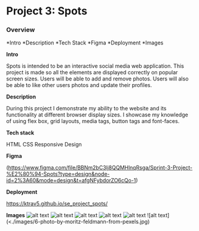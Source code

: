 # Project 3: Spots

### Overview

*Intro
*Description
*Tech Stack
*Figma
*Deployment
*Images

**Intro**

Spots is intended to be an interactive social media web application. This project is made so all the elements are displayed correctly on popular screen sizes. Users will be able to add and remove photos. Users will also be able to like other users photos and update their profiles.

**Description**

During this project I demonstrate my ability to the website and its functionality at different browser display sizes. I showcase my knowledge of using flex box, grid layouts, media tags, button tags and font-faces.

**Tech stack**

HTML
CSS
Responsive Design

**Figma**

(https://www.figma.com/file/BBNm2bC3lj8QQMHlnqRsga/Sprint-3-Project-%E2%80%94-Spots?type=design&node-id=2%3A60&mode=design&t=afgNFybdorZO6cQo-1)

**Deployment**

https://ktrav5.github.io/se_project_spots/

**Images**
![alt text](./images/1-photo-by-moritz-feldmann-from-pexels.jpg)
![alt text](./images/2-photo-by-ceiline-from-pexels.jpg)
![alt text](./images/3-photo-by-tubanur-dogan-from-pexels.jpg)
![alt text](./images/4-photo-by-maurice-laschet-from-pexels.jpg)
![alt text](./images/5-photo-by-van-anh-nguyen-from-pexels.jpg)
![alt text](<./images/6-photo-by-moritz-feldmann-from-pexels.jpg)
